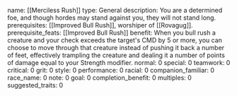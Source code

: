 name: [[Merciless Rush]]
type: General
description: You are a determined foe, and though hordes may stand against you, they will not stand long.
prerequisites: [[Improved Bull Rush]], worshiper of [[Rovagug]].
prerequisite_feats: [[Improved Bull Rush]]
benefit: When you bull rush a creature and your check exceeds the target's CMD by 5 or more, you can choose to move through that creature instead of pushing it back a number of feet, effectively trampling the creature and dealing it a number of points of damage equal to your Strength modifier.
normal: 0
special: 0
teamwork: 0
critical: 0
grit: 0
style: 0
performance: 0
racial: 0
companion_familiar: 0
race_name: 0
note: 0
goal: 0
completion_benefit: 0
multiples: 0
suggested_traits: 0
